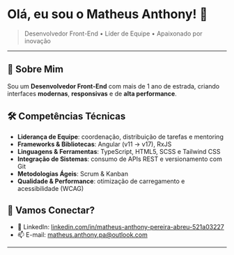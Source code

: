 # Olá, eu sou o Matheus Anthony! 👋

> Desenvolvedor Front-End • Líder de Equipe • Apaixonado por inovação

---

## 📖 Sobre Mim

Sou um **Desenvolvedor Front-End** com mais de 1 ano de estrada, criando interfaces **modernas**, **responsivas** e de **alta performance**.

## 🛠️ Competências Técnicas

- **Liderança de Equipe**: coordenação, distribuição de tarefas e mentoring  
- **Frameworks & Bibliotecas**: Angular (v11 → v17), RxJS  
- **Linguagens & Ferramentas**: TypeScript, HTML5, SCSS e Tailwind CSS  
- **Integração de Sistemas**: consumo de APIs REST e versionamento com Git  
- **Metodologias Ágeis**: Scrum & Kanban  
- **Qualidade & Performance**: otimização de carregamento e acessibilidade (WCAG)

## 🤝 Vamos Conectar?

- 🔗 LinkedIn: [linkedin.com/in/matheus-anthony-pereira-abreu-521a03227](https://linkedin.com/in/matheus-anthony-pereira-abreu-521a03227)  
- 📫 E-mail: matheus.anthony.pa@outlook.com  

---
